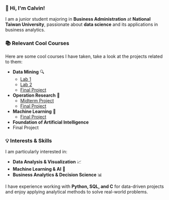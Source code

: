 ### **👋 Hi, I'm Calvin!**  
I am a junior student majoring in **Business Administration** at **National Taiwan University**, passionate about **data science** and its applications in business analytics.  

### **📚 Relevant Cool Courses**  
Here are some cool courses I have taken, take a look at the projects related to them:  

- **Data Mining** 🔍
  - [Lab 1](https://github.com/yhk1105/DM2024-Lab1-Homework)
  - [Lab 2](https://github.com/yhk1105/DM2024-Lab2-Homework)
  - [Final Project](https://github.com/yhk1105/DM2024_G27_final/tree/main)
- **Operation Research** 🔬
  - [Midterm Project](https://github.com/yhk1105/OR_midterm/tree/main)
  - [Final Project](https://github.com/yhk1105/OR_final)
- **Machine Learning** 🧠
  - [Final Project](https://github.com/yhk1105/HTML_Final)
-  **Foundation of Artificial Intelligence**
  - Final Project

### **💡 Interests & Skills**  
I am particularly interested in:  
- **Data Analysis & Visualization** 📈  
- **Machine Learning & AI** 🤖  
- **Business Analytics & Decision Science** 📊  

I have experience working with **Python, SQL, and C** for data-driven projects and enjoy applying analytical methods to solve real-world problems.  

